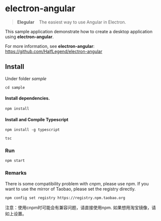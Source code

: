 # electron-angular
>  **Elegular** &nbsp; &nbsp;The easiest way to use Angular in Electron. 

This sample application demonstrate how to create a desktop application using **electron-angular**.

For more information, see **electron-angular**:  https://github.com/HalfLegend/electron-angular

## Install

Under folder *sample*
```npm
cd sample
```

#### Install dependencies.
```npm
npm install
```

#### Install and Compile Typescript
```npm
npm install -g typescript
```

```npm
tsc
```

### Run

```npm
npm start
```

### Remarks

There is some compatibility problem with *cnpm*, please use npm. 
If you want to use the mirror of Taobao, please set the registry directly.
```npm
npm config set registry https://registry.npm.taobao.org
```
注意：使用cnpm时可能会有兼容问题，请直接使用npm. 如果想用淘宝镜像，请如上设置。